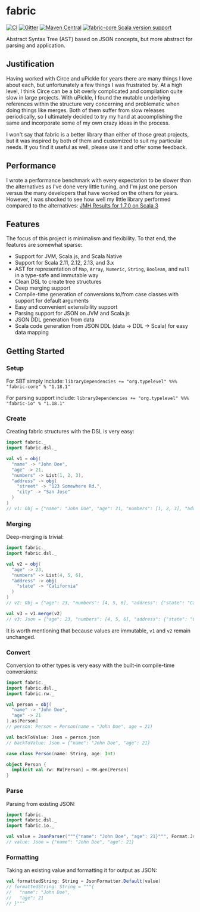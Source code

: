 # fabric

[![CI](https://github.com/typelevel/fabric/actions/workflows/ci.yml/badge.svg)](https://github.com/typelevel/fabric/actions/workflows/ci.yml)
[![Gitter](https://badges.gitter.im/Join%20Chat.svg)](https://gitter.im/typelevel/fabric)
[![Maven Central](https://maven-badges.herokuapp.com/maven-central/org.typelevel/fabric-core_2.13/badge.svg)](https://maven-badges.herokuapp.com/maven-central/org.typelevel/fabric-core_2.13)
[![fabric-core Scala version support](https://index.scala-lang.org/typelevel/fabric/fabric-core/latest.svg)](https://index.scala-lang.org/typelevel/fabric/fabric-core)

Abstract Syntax Tree (AST) based on JSON concepts, but more abstract for parsing and application.

## Justification

Having worked with Circe and uPickle for years there are many things I love about each, but unfortunately a
few things I was frustrated by. At a high level, I think Circe can be a bit overly complicated and compilation
quite slow in large projects. With uPickle, I found the mutable underlying references within the structure very
concerning and problematic when doing things like merges. Both of them suffer from slow releases periodically,
so I ultimately decided to try my hand at accomplishing the same and incorporate some of my own crazy ideas in
the process.

I won't say that fabric is a better library than either of those great projects, but it was inspired by
both of them and customized to suit my particular needs. If you find it useful as well, please use it and offer
some feedback.

## Performance

I wrote a performance benchmark with every expectation to be slower than the alternatives as I've done very
little tuning, and I'm just one person versus the many developers that have worked on the others for years.
However, I was shocked to see how well my little library performed compared to the alternatives:
[JMH Results for 1.7.0 on Scala 3](https://jmh.morethan.io/?source=https://raw.githubusercontent.com/typelevel/fabric/master/bench/results/benchmarks-1.7.0.json)
## Features

The focus of this project is minimalism and flexibility. To that end, the features are somewhat sparse:

- Support for JVM, Scala.js, and Scala Native
- Support for Scala 2.11, 2.12, 2.13, and 3.x
- AST for representation of `Map`, `Array`, `Numeric`, `String`, `Boolean`, and `null` in a type-safe and immutable way
- Clean DSL to create tree structures
- Deep merging support
- Compile-time generation of conversions to/from case classes with support for default arguments
- Easy and convenient extensibility support
- Parsing support for JSON on JVM and Scala.js
- JSON DDL generation from data
- Scala code generation from JSON DDL (data -> DDL -> Scala) for easy data mapping

## Getting Started

### Setup

For SBT simply include:
`libraryDependencies += "org.typelevel" %%% "fabric-core" % "1.18.1"`

For parsing support include:
`libraryDependencies += "org.typelevel" %%% "fabric-io" % "1.18.1"`

### Create

Creating fabric structures with the DSL is very easy:

```scala
import fabric._
import fabric.dsl._

val v1 = obj(
  "name" -> "John Doe",
  "age" -> 21,
  "numbers" -> List(1, 2, 3),
  "address" -> obj(
    "street" -> "123 Somewhere Rd.",
    "city" -> "San Jose"
  )
)
// v1: Obj = {"name": "John Doe", "age": 21, "numbers": [1, 2, 3], "address": {"street": "123 Somewhere Rd.", "city": "San Jose"}}
```

### Merging

Deep-merging is trivial:

```scala
import fabric._
import fabric.dsl._

val v2 = obj(
  "age" -> 23,
  "numbers" -> List(4, 5, 6),
  "address" -> obj(
    "state" -> "California"
  )
)
// v2: Obj = {"age": 23, "numbers": [4, 5, 6], "address": {"state": "California"}}

val v3 = v1.merge(v2)
// v3: Json = {"age": 23, "numbers": [4, 5, 6], "address": {"state": "California", "street": "123 Somewhere Rd.", "city": "San Jose"}, "name": "John Doe"}
```

It is worth mentioning that because values are immutable, `v1` and `v2` remain unchanged.

### Convert

Conversion to other types is very easy with the built-in compile-time conversions:

```scala
import fabric._
import fabric.dsl._
import fabric.rw._

val person = obj(
  "name" -> "John Doe",
  "age" -> 21
).as[Person]
// person: Person = Person(name = "John Doe", age = 21)

val backToValue: Json = person.json
// backToValue: Json = {"name": "John Doe", "age": 21}

case class Person(name: String, age: Int)

object Person {
  implicit val rw: RW[Person] = RW.gen[Person]
}
```

### Parse

Parsing from existing JSON:

```scala
import fabric._
import fabric.dsl._
import fabric.io._

val value = JsonParser("""{"name": "John Doe", "age": 21}""", Format.Json)
// value: Json = {"name": "John Doe", "age": 21}
```

### Formatting

Taking an existing value and formatting it for output as JSON:

```scala
val formattedString: String = JsonFormatter.Default(value)
// formattedString: String = """{
//   "name": "John Doe",
//   "age": 21
// }"""
```